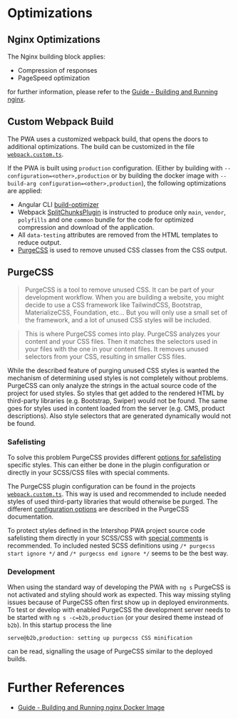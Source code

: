 <!--
kb_guide
kb_pwa
kb_everyone
kb_sync_latest_only
-->

# Optimizations

## Nginx Optimizations

The Nginx building block applies:

- Compression of responses
- PageSpeed optimization

for further information, please refer to the [Guide - Building and Running nginx][nginx-startup].

## Custom Webpack Build

The PWA uses a customized webpack build, that opens the doors to additional optimizations.
The build can be customized in the file [`webpack.custom.ts`](../../templates/webpack/webpack.custom.ts).

If the PWA is built using `production` configuration. (Either by building with `--configuration=<other>,production` or by building the docker image with `--build-arg configuration=<other>,production`), the following optimizations are applied:

- Angular CLI [build-optimizer](https://github.com/angular/angular-cli/tree/master/packages/angular_devkit/build_optimizer#angular-build-optimizer)
- Webpack [SplitChunksPlugin](https://webpack.js.org/plugins/split-chunks-plugin/) is instructed to produce only `main`, `vendor`, `polyfills` and one `common` bundle for the code for optimized compression and download of the application.
- All `data-testing` attributes are removed from the HTML templates to reduce output.
- [PurgeCSS](https://purgecss.com) is used to remove unused CSS classes from the CSS output.

## PurgeCSS

> PurgeCSS is a tool to remove unused CSS. It can be part of your development workflow. When you are building a website, you might decide to use a CSS framework like TailwindCSS, Bootstrap, MaterializeCSS, Foundation, etc... But you will only use a small set of the framework, and a lot of unused CSS styles will be included.

> This is where PurgeCSS comes into play. PurgeCSS analyzes your content and your CSS files. Then it matches the selectors used in your files with the one in your content files. It removes unused selectors from your CSS, resulting in smaller CSS files.

While the described feature of purging unused CSS styles is wanted the mechanism of determining used styles is not completely without problems.
PurgeCSS can only analyze the strings in the actual source code of the project for used styles.
So styles that get added to the rendered HTML by third-party libraries (e.g.
Bootstrap, Swiper) would not be found.
The same goes for styles used in content loaded from the server (e.g.
CMS, product descriptions).
Also style selectors that are generated dynamically would not be found.

### Safelisting

To solve this problem PurgeCSS provides different [options for safelisting](https://purgecss.com/safelisting.html) specific styles.
This can either be done in the plugin configuration or directly in your SCSS/CSS files with special comments.

The PurgeCSS plugin configuration can be found in the projects [`webpack.custom.ts`](https://github.com/intershop/intershop-pwa/blob/3.1.0/templates/webpack/webpack.custom.ts#L231-L246).
This way is used and recommended to include needed styles of used third-party libraries that would otherwise be purged.
The different [configuration options](https://purgecss.com/configuration.html) are described in the PurgeCSS documentation.

To protect styles defined in the Intershop PWA project source code safelisting them directly in your SCSS/CSS with [special comments](https://purgecss.com/safelisting.html#in-the-css-directly) is recommended.
To included nested SCSS definitions using `/* purgecss start ignore */` and `/* purgecss end ignore */` seems to be the best way.

### Development

When using the standard way of developing the PWA with `ng s` PurgeCSS is not activated and styling should work as expected.
This way missing styling issues because of PurgeCSS often first show up in deployed environments.
To test or develop with enabled PurgeCSS the development server needs to be started with `ng s -c=b2b,production` (or your desired theme instead of `b2b`).
In this startup process the line

```
serve@b2b,production: setting up purgecss CSS minification
```

can be read, signalling the usage of PurgeCSS similar to the deployed builds.

# Further References

- [Guide - Building and Running nginx Docker Image][nginx-startup]

[nginx-startup]: ./nginx-startup.md
